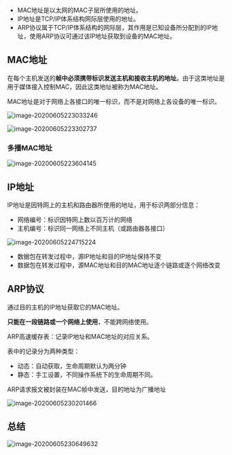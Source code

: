 - MAC地址是以太网的MAC子层所使用的地址。
- IP地址是TCP/IP体系结构网际层使用的地址。
- ARP协议属于TCP/IP体系结构的网际层，其作用是已知设备所分配到的IP地址，使用ARP协议可通过该IP地址获取到设备的MAC地址。

## MAC地址

在每个主机发送的**帧中必须携带标识发送主机和接收主机的地址**。由于这类地址是用于媒体接入控制MAC，因此这类地址被称为MAC地址。

MAC地址是对于网络上各接口的唯一标识，而不是对网络上各设备的唯一标识。

![image-20200605223033246](MAC地址、IP地址以及ARP协议.assets/image-20200605223033246.png)

![image-20200605223302737](MAC地址、IP地址以及ARP协议.assets/image-20200605223302737.png)

### 多播MAC地址

![image-20200605223604145](MAC地址、IP地址以及ARP协议.assets/image-20200605223604145.png)

## IP地址

IP地址是因特网上的主机和路由器所使用的地址，用于标识两部分信息：

- 网络编号：标识因特网上数以百万计的网络
- 主机编号：标识同一网络上不同主机（或路由器各接口）

![image-20200605224715224](MAC地址、IP地址以及ARP协议.assets/image-20200605224715224.png)

- 数据包在转发过程中，源IP地址和目的IP地址保持不变
- 数据包在转发过程中，源MAC地址和目的MAC地址逐个链路或逐个网络改变

## ARP协议

通过目的主机的IP地址获取它的MAC地址。

**只能在一段链路或一个网络上使用**，不能跨网络使用。

ARP高速缓存表：记录IP地址和MAC地址的对应关系。

表中的记录分为两种类型：

- 动态：自动获取，生命周期默认为两分钟
- 静态：手工设置，不同操作系统下的生命周期不同。

ARP请求报文被封装在MAC帧中发送，目的地址为广播地址

![image-20200605230201466](MAC地址、IP地址以及ARP协议.assets/image-20200605230201466.png)

## 总结

![image-20200605230649632](MAC地址、IP地址以及ARP协议.assets/image-20200605230649632.png)